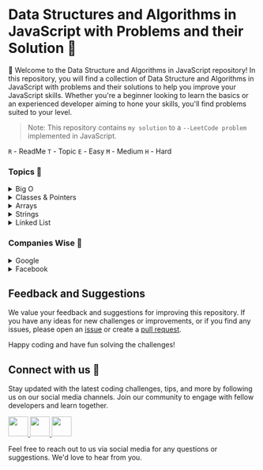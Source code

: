 # Data Structures and Algorithms in JavaScript with Problems and their Solution :thinking:

👋 Welcome to the Data Structure and Algorithms in JavaScript repository! In this repository, you will find a collection of Data Structure and Algorithms in JavaScript with problems and their solutions to help you improve your JavaScript skills. Whether you're a beginner looking to learn the basics or an experienced developer aiming to hone your skills, you'll find problems suited to your level.

> Note: This repository contains `my solution` to a `--LeetCode problem` implemented in JavaScript.

`R` - ReadMe `T` - Topic `E` - Easy `M` - Medium `H` - Hard

### Topics :rocket:

<details>

<summary>Big O</summary>

`T`[Big O](https://github.com/abhishekkushwahaa/JSAlgoDSMaster/blob/main/BigO/README.md) &nbsp; &nbsp; &nbsp;
`T`[Big O](https://github.com/abhishekkushwahaa/JSAlgoDSMaster/blob/main/BigO/big.js)

</details>

<details>

<summary>Classes & Pointers</summary>

`T`[Class](https://github.com/abhishekkushwahaa/JSAlgoDSMaster/blob/main/Classes&Pointers/classes.js) &nbsp; &nbsp; &nbsp;
`T`[Pointer](https://github.com/abhishekkushwahaa/JSAlgoDSMaster/blob/main/Classes&Pointers/pointers.js)

</details>

<details>

<summary>Arrays</summary>

`T`[Arrays](https://github.com/abhishekkushwahaa/JSAlgoDSMaster/blob/main/Arrays/array.js)

1. `E`[Two Sum](https://github.com/abhishekkushwahaa/JSAlgoDSMaster/blob/main/Arrays/TwoSum.js)
2. `E`[Remove Duplicates](https://github.com/abhishekkushwahaa/JSAlgoDSMaster/blob/main/Arrays/removeDuplicates.js)
3. `E`[Remove Element](https://github.com/abhishekkushwahaa/JSAlgoDSMaster/blob/main/Arrays/removeElement.js)
4. `E`[Search Insert Position](https://github.com/abhishekkushwahaa/JSAlgoDSMaster/blob/main/Arrays/searchInsert.js)
5. `E`[Plus One](https://github.com/abhishekkushwahaa/JSAlgoDSMaster/blob/main/Arrays/plusOne.js)
6. `E`[Best Time to Buy and Sell Stock](https://github.com/abhishekkushwahaa/JSAlgoDSMaster/blob/main/Arrays/bestTimeBuySellStock.js)
7. `M`[3 Sum](https://github.com/abhishekkushwahaa/JSAlgoDSMaster/blob/main/Arrays/3Sum.js)
8. `M`[3 Sum Closest](https://github.com/abhishekkushwahaa/JSAlgoDSMaster/blob/main/Arrays/3SumClosest.js)
9. `M`[4 Sum](https://github.com/abhishekkushwahaa/JSAlgoDSMaster/blob/main/Arrays/4Sum.js)
10. `M`[Container With Most Water](https://github.com/abhishekkushwahaa/JSAlgoDSMaster/blob/main/Arrays/mostWater.js)
11. `M`[First Missing Positive](https://github.com/abhishekkushwahaa/JSAlgoDSMaster/blob/main/Arrays/missingFirstPositive.js)

</details>

<details>

<summary>Strings</summary>

`T`[Strings](https://github.com/abhishekkushwahaa/JSAlgoDSMaster/blob/main/Strings/strings.js)

1. `E`[Reverse String](https://github.com/abhishekkushwahaa/JSAlgoDSMaster/blob/main/Strings/Reverse.js)
2. `E`[Valid Anagram](https://github.com/abhishekkushwahaa/JSAlgoDSMaster/blob/main/Strings/validAnagram.js)
3. `E`[Valid Palindrome](https://github.com/abhishekkushwahaa/JSAlgoDSMaster/blob/main/Strings/validPalindrome.js)
4. `M`[ZigZag Conversion](https://github.com/abhishekkushwahaa/JSAlgoDSMaster/blob/main/Strings/Zigzag.js)
5. `M`[Integer to Roman](https://github.com/abhishekkushwahaa/JSAlgoDSMaster/blob/main/Strings/IntegerToRoman.js)
6. `M`[String to Integer](https://github.com/abhishekkushwahaa/JSAlgoDSMaster/blob/main/Strings/stringToInteger.js)

</details>

<details>

<summary>Linked List</summary>

`R`[Linked List](https://github.com/abhishekkushwahaa/JSAlgoDSMaster/blob/main/LinkedList/README.md) &nbsp; &nbsp; &nbsp;
`T`[Linked List](https://github.com/abhishekkushwahaa/JSAlgoDSMaster/blob/main/LinkedList/Linkedlist.js)

1. `E`[Remove Duplicates from Sorted List](https://github.com/abhishekkushwahaa/JSAlgoDSMaster/blob/main/LinkedList/removeDuplicates.js)

</details>

### Companies Wise :star2:

<details>

<summary>Google</summary>

</details>

<details>

<summary>Facebook</summary>

</details>

## Feedback and Suggestions

We value your feedback and suggestions for improving this repository. If you have any ideas for new challenges or improvements, or if you find any issues, please open an [issue](https://github.com/abhishekkushwahaa/JSAlgoDSMaster/issues) or create a [pull request](https://github.com/abhishekkushwahaa/JSAlgoDSMaster/pulls).

Happy coding and have fun solving the challenges!

## Connect with us :gift_heart:

Stay updated with the latest coding challenges, tips, and more by following us on our social media channels. Join our community to engage with fellow developers and learn together.

<div>
  <a href="https://www.linkedin.com/in/abhishekkushwahaa/">
    <img src="https://upload.wikimedia.org/wikipedia/commons/thumb/c/ca/LinkedIn_logo_initials.png/640px-LinkedIn_logo_initials.png" width="40" height="40">
  </a>
  <a href="https://www.instagram.com/abhishekkushwaha.me/">
    <img src="https://www.freepnglogos.com/uploads/logo-ig-png/logo-ig-instagram-new-logo-vector-download-13.png" width="40" height="40">
  </a>
  <a href="https://twitter.com/AbhishekKushwaa">
    <img src="https://upload.wikimedia.org/wikipedia/commons/5/57/X_logo_2023_%28white%29.png" width="40" height="40">
  </a>
</div>

Feel free to reach out to us via social media for any questions or suggestions. We'd love to hear from you.
